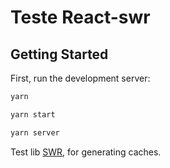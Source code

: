 # Teste React-swr

## Getting Started

First, run the development server:

```bash
yarn 

yarn start

yarn server
```

Test lib [SWR](https://swr.vercel.app/), for generating caches.
